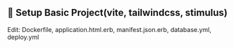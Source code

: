 
## 📌 Setup Basic Project(vite, tailwindcss, stimulus)

Edit: Dockerfile, application.html.erb, manifest.json.erb, database.yml, deploy.yml
